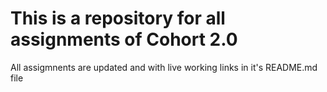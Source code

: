 <h1> This is a repository for all assignments of Cohort 2.0 </h1>
All assigmnents are updated and with live working links in it's README.md file
